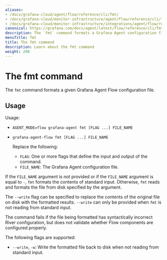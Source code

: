 ```yaml
---
aliases:
- /docs/grafana-cloud/agent/flow/reference/cli/fmt/
- /docs/grafana-cloud/monitor-infrastructure/agent/flow/reference/cli/fmt/
- /docs/grafana-cloud/monitor-infrastructure/integrations/agent/flow/reference/cli/fmt/
canonical: https://grafana.com/docs/agent/latest/flow/reference/cli/fmt/
description: The `fmt` command formats a Grafana Agent configuration file.
menuTitle: fmt
title: The fmt command
description: Learn about the fmt command
weight: 200
---
```


# The fmt command

The `fmt` command formats a given Grafana Agent Flow configuration file.

## Usage

Usage:

* `AGENT_MODE=flow grafana-agent fmt [FLAG ...] FILE_NAME`
* `grafana-agent-flow fmt [FLAG ...] FILE_NAME`

   Replace the following:

   * `FLAG`: One or more flags that define the input and output of the command.
   * `FILE_NAME`: The Grafana Agent configuration file.

If the `FILE_NAME` argument is not provided or if the `FILE_NAME` argument is
equal to `-`, `fmt` formats the contents of standard input. Otherwise,
`fmt` reads and formats the file from disk specified by the argument.

The `--write` flag can be specified to replace the contents of the original
file on disk with the formatted results. `--write` can only be provided when
`fmt` is not reading from standard input.

The command fails if the file being formatted has syntactically incorrect River
configuration, but does not validate whether Flow components are configured
properly.

The following flags are supported:

* `--write`, `-w`: Write the formatted file back to disk when not reading from
  standard input.